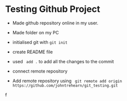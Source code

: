 # Testing Github Project

- Made github repository online in my user.

- Made folder on my PC

- initialised git with `git init`

- create README file

- used ` add .` to add all the changes to the commit

- connect remote repository

- Add remote repository using ` git remote add origin https://github.com/johntrehearn/git_testing.git`

f

